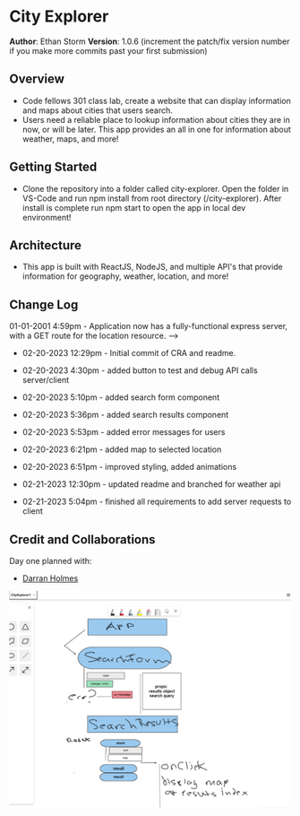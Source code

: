# City Explorer

**Author**: Ethan Storm
**Version**: 1.0.6 (increment the patch/fix version number if you make more commits past your first submission)

## Overview

- Code fellows 301 class lab, create a website that can display information and maps about cities that users search.
- Users need a reliable place to lookup information about cities they are in now, or will be later. This app provides an all in one for information about weather, maps, and more!

## Getting Started

- Clone the repository into a folder called city-explorer. Open the folder in VS-Code and run npm install from root directory (/city-explorer). After install is complete run npm start to open the app in local dev environment!

## Architecture

<!-- Provide a detailed description of the application design. What technologies (languages, libraries, etc) you're using, and any other relevant design information. -->

- This app is built with ReactJS, NodeJS, and multiple API's that provide information for geography, weather, location, and more!

## Change Log

01-01-2001 4:59pm - Application now has a fully-functional express server, with a GET route for the location resource. -->

- 02-20-2023 12:29pm - Initial commit of CRA and readme.
- 02-20-2023 4:30pm - added button to test and debug API calls server/client
- 02-20-2023 5:10pm - added search form component
- 02-20-2023 5:36pm - added search results component
- 02-20-2023 5:53pm - added error messages for users
- 02-20-2023 6:21pm - added map to selected location
- 02-20-2023 6:51pm - improved styling, added animations

- 02-21-2023 12:30pm - updated readme and branched for weather api
- 02-21-2023 5:04pm - finished all requirements to add server requests to client

## Credit and Collaborations

Day one planned with:

- [Darran Holmes](https://github.com/darranholmes74)

![Whiteboard plan](./whiteboards/CityExplorer1.png)
